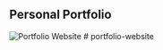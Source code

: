 ## Personal Portfolio

![Portfolio Website](https://i.ibb.co/WgPMpts/image.png)
#   p o r t f o l i o - w e b s i t e  
 